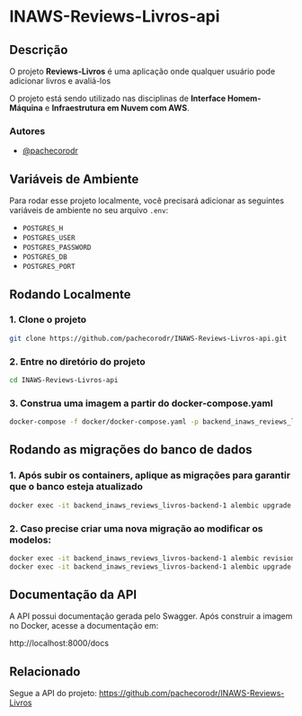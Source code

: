 # INAWS-Reviews-Livros-api

## Descrição
O projeto **Reviews-Livros** é uma aplicação onde qualquer usuário pode adicionar livros e avaliá-los 

O projeto está sendo utilizado nas disciplinas de **Interface Homem-Máquina** e **Infraestrutura em Nuvem com AWS**.

### Autores
- [@pachecorodr](https://github.com/pachecorodr)

## Variáveis de Ambiente
Para rodar esse projeto localmente, você precisará adicionar as seguintes variáveis de ambiente no seu arquivo `.env`:

- `POSTGRES_H`
- `POSTGRES_USER`
- `POSTGRES_PASSWORD`
- `POSTGRES_DB`
- `POSTGRES_PORT`

## Rodando Localmente

### 1. Clone o projeto
```bash
git clone https://github.com/pachecorodr/INAWS-Reviews-Livros-api.git 
```
### 2. Entre no diretório do projeto
```bash
cd INAWS-Reviews-Livros-api
```
### 3. Construa uma imagem a partir do docker-compose.yaml
```bash
docker-compose -f docker/docker-compose.yaml -p backend_inaws_reviews_livros up --build
```
## Rodando as migrações do banco de dados

### 1. Após subir os containers, aplique as migrações para garantir que o banco esteja atualizado
```bash
docker exec -it backend_inaws_reviews_livros-backend-1 alembic upgrade head
```
### 2. Caso precise criar uma nova migração ao modificar os modelos:
```bash
docker exec -it backend_inaws_reviews_livros-backend-1 alembic revision --autogenerate -m "descrição da migração"
docker exec -it backend_inaws_reviews_livros-backend-1 alembic upgrade head
```

## Documentação da API 
A API possui documentação gerada pelo Swagger. Após construir a imagem no Docker, acesse a documentação em:

http://localhost:8000/docs

## Relacionado 

Segue a API do projeto: https://github.com/pachecorodr/INAWS-Reviews-Livros
